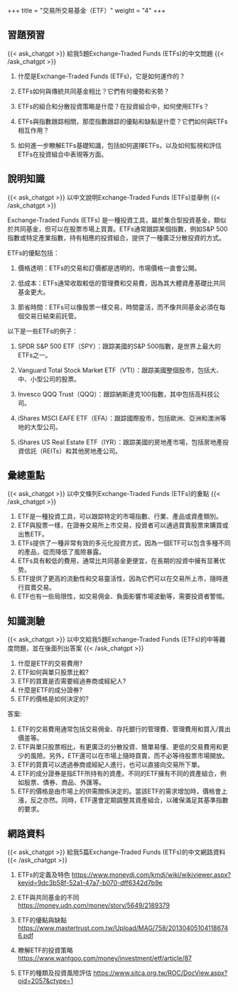 +++
title = "交易所交易基金（ETF）"
weight = "4"
+++
## 習題預習
{{< ask_chatgpt >}}
給我5題Exchange-Traded Funds (ETFs)的中文問題
{{< /ask_chatgpt >}}



1. 什麼是Exchange-Traded Funds (ETFs)，它是如何運作的？

2. ETFs如何與傳統共同基金相比？它們有何優勢和劣勢？

3. ETFs的組合和分散投資策略是什麼？在投資組合中，如何使用ETFs？

4. ETFs與指數跟踪相關，那麼指數跟踪的優點和缺點是什麼？它們如何與ETFs相互作用？

5. 如何進一步瞭解ETFs基礎知識，包括如何選擇ETFs，以及如何監視和評估ETFs在投資組合中表現等方面。   

## 說明知識
{{< ask_chatgpt >}}
以中文說明Exchange-Traded Funds (ETFs)並舉例
{{< /ask_chatgpt >}}



Exchange-Traded Funds (ETFs) 是一種投資工具，屬於集合型投資基金，類似於共同基金，但可以在股票市場上買賣。ETFs通常跟踪某個指數，例如S&P 500指數或特定產業指數，持有相應的投資組合，提供了一種廣泛分散投資的方式。

ETFs的優點包括：

1. 價格透明：ETFs的交易和訂價都是透明的，市場價格一直會公開。

2. 低成本：ETFs通常收取較低的管理費和交易費，因為其大體資產基礎比共同基金更大。

3. 節省時間：ETFs可以像股票一樣交易，時間靈活，而不像共同基金必須在每個交易日結束前託管。

以下是一些ETFs的例子：

1. SPDR S&P 500 ETF（SPY）：跟踪美國的S&P 500指數，是世界上最大的ETFs之一。

2. Vanguard Total Stock Market ETF（VTI）：跟踪美國整個股市，包括大、中、小型公司的股票。

3. Invesco QQQ Trust（QQQ）：跟踪納斯達克100指數，其中包括高科技公司。

4. iShares MSCI EAFE ETF（EFA）：跟踪國際股市，包括歐洲、亞洲和澳洲等地的大型公司。

5. iShares US Real Estate ETF（IYR）：跟踪美國的房地產市場，包括房地產投資信託（REITs）和其他房地產公司。   

## 彙總重點
{{< ask_chatgpt >}}
以中文條列Exchange-Traded Funds (ETFs)的重點
{{< /ask_chatgpt >}}



1. ETF是一種投資工具，可以跟踪特定的市場指數、行業、產品或資產類別。
2. ETF與股票一樣，在證券交易所上市交易，投資者可以通過買賣股票來購買或出售ETF。
3. ETFs提供了一種非常有效的多元化投資方式，因為一個ETF可以包含多種不同的產品，從而降低了風險暴露。
4. ETFs具有較低的費用，通常比共同基金更便宜，在長期的投資中擁有显著优势。
5. ETF提供了更高的流動性和交易靈活性，因為它們可以在交易所上市，隨時進行買賣交易。
6. ETF也有一些局限性，如交易佣金、負面影響市場波動等，需要投資者警惕。   

## 知識測驗
{{< ask_chatgpt >}}
以中文給我5題Exchange-Traded Funds (ETFs)的中等難度問題，並在後面列出答案
{{< /ask_chatgpt >}}



1. 什麼是ETF的交易費用?
2. ETF如何與單只股票比較?
3. ETF的買賣是否需要經過券商或經紀人?
4. 什麼是ETF的成分證券?
5. ETF的價格是如何決定的?

答案:

1. ETF的交易費用通常包括交易佣金、存托銀行的管理費、管理費用和買入/賣出價差等。
2. ETF與單只股票相比，有更廣泛的分散投資、簡單易懂、更低的交易費用和更少的風險。另外，ETF還可以在市場上隨時買賣，而不必等待股票市場開放。
3. ETF的買賣可以透過券商或經紀人進行，也可以直接向交易所下單。
4. ETF的成分證券是指ETF所持有的資產。不同的ETF擁有不同的資產組合，例如股票、債券、商品、外匯等。
5. ETF的價格是由市場上的供需關係決定的。當該ETF的需求增加時，價格會上漲，反之亦然。同時，ETF還會定期調整其資產組合，以確保滿足其基準指數的要求。   

## 網路資料
{{< ask_chatgpt >}}
給我5篇Exchange-Traded Funds (ETFs)的中文網路資料
{{< /ask_chatgpt >}}



1. ETFs的定義及特色
https://www.moneydj.com/kmdj/wiki/wikiviewer.aspx?keyid=9dc3b58f-52a1-47a7-b070-dff6342d7b9e

2. ETF與共同基金的不同
https://money.udn.com/money/story/5649/2189379

3. ETF的優點與缺點
https://www.mastertrust.com.tw/Upload/MAG/758/201304051041186746.pdf

4. 瞭解ETF的投資策略
https://www.wantgoo.com/money/investment/etf/article/87

5. ETF的種類及投資風險評估
https://www.sitca.org.tw/ROC/DocView.aspx?oid=2057&ctype=1   

